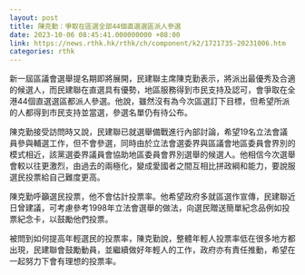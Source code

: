 ```yaml
---
layout: post
title: 陳克勤：爭取在區選全部44個直選選區派人參選
date: 2023-10-06 08:45:41.000000000 +08:00
link: https://news.rthk.hk/rthk/ch/component/k2/1721735-20231006.htm
categories: rthk
---
```


新一屆區議會選舉提名期即將展開，民建聯主席陳克勤表示，將派出最優秀及合適的候選人，而民建聯在直選具有優勢，地區服務得到市民支持及認可，會爭取在全港44個直選選區都派人參選。他說，雖然沒有為今次區選訂下目標，但希望所派的人都得到市民支持並當選，參選名單仍有待公布。

陳克勤接受訪問時又說，民建聯已就選舉備戰進行內部討論，希望19名立法會議員參與輔選工作，但不會參選，同時由於立法會選委界與區議會地區委員會界別的模式相近，該黨選委界議員會協助地區委員會界別選舉的候選人。他相信今次選舉會較以往更激烈，由過去的兩極化，變成愛國者之間互相比拼政綱和能力，要說服選民投票給自己難度更高。

陳克勤呼籲選民投票，他不會估計投票率。他希望政府多就區選作宣傳，民建聯近日曾建議，可考慮參考1998年立法會選舉的做法，向選民贈送簡單紀念品例如投票紀念卡，以鼓勵他們投票。

被問到如何提高年輕選民的投票率，陳克勤說，整體年輕人投票率低在很多地方都出現，民建聯會鼓勵動員，並繼續做好年輕人的工作，政府亦有責任推動，希望在一起努力下會有理想的投票率。
